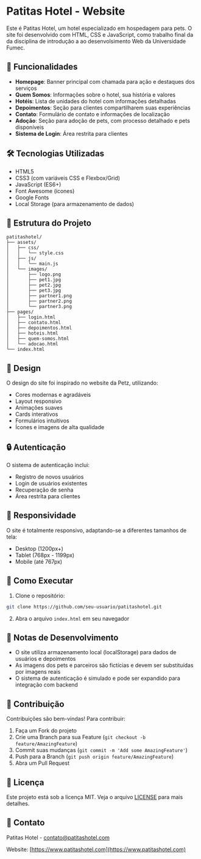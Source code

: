 # Patitas Hotel - Website

Este é  Patitas Hotel, um hotel especializado em hospedagem para pets. O site foi desenvolvido com HTML, CSS e JavaScript, como trabalho final da da disciplina de introdução a ao desenvolsimento Web da Universidade Fumec.

## 🚀 Funcionalidades

- **Homepage**: Banner principal com chamada para ação e destaques dos serviços
- **Quem Somos**: Informações sobre o hotel, sua história e valores
- **Hotéis**: Lista de unidades do hotel com informações detalhadas
- **Depoimentos**: Seção para clientes compartilharem suas experiências
- **Contato**: Formulário de contato e informações de localização
- **Adoção**: Seção para adoção de pets, com processo detalhado e pets disponíveis
- **Sistema de Login**: Área restrita para clientes

## 🛠️ Tecnologias Utilizadas

- HTML5
- CSS3 (com variáveis CSS e Flexbox/Grid)
- JavaScript (ES6+)
- Font Awesome (ícones)
- Google Fonts
- Local Storage (para armazenamento de dados)

## 📁 Estrutura do Projeto

```
patitashotel/
├── assets/
│   ├── css/
│   │   └── style.css
│   ├── js/
│   │   └── main.js
│   └── images/
│       ├── logo.png
│       ├── pet1.jpg
│       ├── pet2.jpg
│       ├── pet3.jpg
│       ├── partner1.png
│       ├── partner2.png
│       └── partner3.png
├── pages/
│   ├── login.html
│   ├── contato.html
│   ├── depoimentos.html
│   ├── hoteis.html
│   ├── quem-somos.html
│   └── adocao.html
└── index.html
```

## 🎨 Design

O design do site foi inspirado no website da Petz, utilizando:
- Cores modernas e agradáveis
- Layout responsivo
- Animações suaves
- Cards interativos
- Formulários intuitivos
- Ícones e imagens de alta qualidade

## 🔒 Autenticação

O sistema de autenticação inclui:
- Registro de novos usuários
- Login de usuários existentes
- Recuperação de senha
- Área restrita para clientes

## 📱 Responsividade

O site é totalmente responsivo, adaptando-se a diferentes tamanhos de tela:
- Desktop (1200px+)
- Tablet (768px - 1199px)
- Mobile (até 767px)

## 🚀 Como Executar

1. Clone o repositório:
```bash
git clone https://github.com/seu-usuario/patitashotel.git
```

2. Abra o arquivo `index.html` em seu navegador

## 📝 Notas de Desenvolvimento

- O site utiliza armazenamento local (localStorage) para dados de usuários e depoimentos
- As imagens dos pets e parceiros são fictícias e devem ser substituídas por imagens reais
- O sistema de autenticação é simulado e pode ser expandido para integração com backend

## 🤝 Contribuição

Contribuições são bem-vindas! Para contribuir:

1. Faça um Fork do projeto
2. Crie uma Branch para sua Feature (`git checkout -b feature/AmazingFeature`)
3. Commit suas mudanças (`git commit -m 'Add some AmazingFeature'`)
4. Push para a Branch (`git push origin feature/AmazingFeature`)
5. Abra um Pull Request

## 📄 Licença

Este projeto está sob a licença MIT. Veja o arquivo [LICENSE](LICENSE) para mais detalhes.

## 📧 Contato

Patitas Hotel - contato@patitashotel.com

Website: [https://www.patitashotel.com](https://www.patitashotel.com) 
